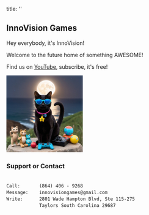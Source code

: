 title: ''

## InnoVision Games

Hey everybody, it's InnoVision!

Welcome to the future home of something AWESOME!

Find us on [YouTube](https://www.youtube.com/@innovisiongames?sub_confirmation=1), subscribe, it's free!


<img src="/docs/assets/img/innovision_games_logo.jpg" alt="InnoVision Logo" width="200"/>

### Support or Contact

```markdown

Call:       (864) 406 - 9268
Message:    innovisiongames@gmail.com
Write:      2801 Wade Hampton Blvd, Ste 115-275
            Taylors South Carolina 29687
```
